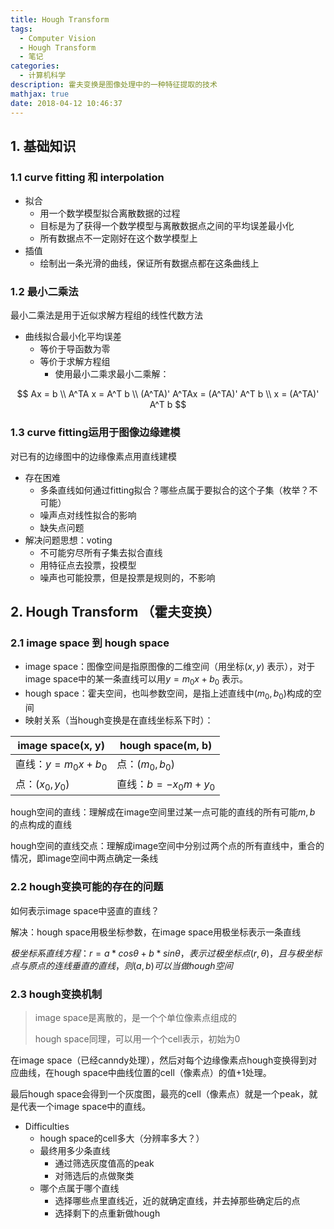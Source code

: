 ```yaml
---
title: Hough Transform
tags:
  - Computer Vision
  - Hough Transform
  - 笔记
categories:
  - 计算机科学
description: 霍夫变换是图像处理中的一种特征提取的技术
mathjax: true
date: 2018-04-12 10:46:37
---
```




## 1. 基础知识

 ### 1.1 curve fitting 和 interpolation

- 拟合
  - 用一个数学模型拟合离散数据的过程
  - 目标是为了获得一个数学模型与离散数据点之间的平均误差最小化
  - 所有数据点不一定刚好在这个数学模型上
- 插值
  - 绘制出一条光滑的曲线，保证所有数据点都在这条曲线上



### 1.2 最小二乘法

最小二乘法是用于近似求解方程组的线性代数方法

- 曲线拟合最小化平均误差
  - 等价于导函数为零
  - 等价于求解方程组
    - 使用最小二乘求最小二乘解：

$$
Ax = b \\
A^TA x = A^T b \\
(A^TA)' A^TAx = (A^TA)' A^T b  \\
x =  (A^TA)' A^T b 
$$

### 1.3 curve fitting运用于图像边缘建模

对已有的边缘图中的边缘像素点用直线建模

- 存在困难
  - 多条直线如何通过fitting拟合？哪些点属于要拟合的这个子集（枚举？不可能）
  - 噪声点对线性拟合的影响
  - 缺失点问题
- 解决问题思想：voting
  - 不可能穷尽所有子集去拟合直线
  - 用特征点去投票，投模型
  - 噪声也可能投票，但是投票是规则的，不影响



## 2. Hough Transform （霍夫变换）

### 2.1 image space 到 hough space

- image space：图像空间是指原图像的二维空间（用坐标$(x, y)$ 表示），对于image space中的某一条直线可以用$y = m_0 x + b_0$ 表示。
- hough space：霍夫空间，也叫参数空间，是指上述直线中$(m_0, b_0)$构成的空间
- 映射关系（当hough变换是在直线坐标系下时）：

| image space(x, y)    | hough space(m, b)     |
| -------------------- | --------------------- |
| 直线：$y = m_0x+b_0$ | 点：$(m_0, b_0)$      |
| 点：$(x_0, y_0)$     | 直线：$b = -x_0m+y_0$ |

hough空间的直线：理解成在image空间里过某一点可能的直线的所有可能$m, b$ 的点构成的直线

hough空间的直线交点：理解成image空间中分别过两个点的所有直线中，重合的情况，即image空间中两点确定一条线

### 2.2 hough变换可能的存在的问题 

如何表示image space中竖直的直线？

解决：hough space用极坐标参数，在image space用极坐标表示一条直线

$极坐标系直线方程：r = a*cos\theta + b* sin\theta，表示过极坐标点(r, \theta) ，且与极坐标点与原点的连线垂直的直线，则(a, b)可以当做hough 空间$



### 2.3 hough变换机制

> image space是离散的，是一个个单位像素点组成的
>
> hough space同理，可以用一个个cell表示，初始为0

在image space（已经canndy处理），然后对每个边缘像素点hough变换得到对应曲线，在hough space中曲线位置的cell（像素点）的值+1处理。

最后hough space会得到一个灰度图，最亮的cell（像素点）就是一个peak，就是代表一个image space中的直线。

- Difficulties
  - hough space的cell多大（分辨率多大？）
  - 最终用多少条直线
    - 通过筛选灰度值高的peak
    - 对筛选后的点做聚类
  - 哪个点属于哪个直线
    - 选择哪些点里直线近，近的就确定直线，并去掉那些确定后的点
    - 选择剩下的点重新做hough